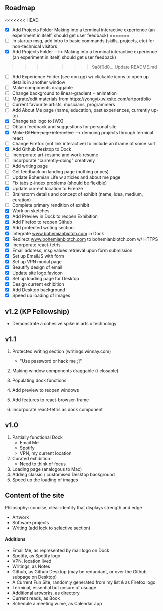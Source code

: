 ## Roadmap
<<<<<<< HEAD

- [x] ~~Add Projects Folder~~ Making into a terminal interactive experience (an experiment in itself, should get user feedback)
=======
- [ ] In startup msg, add intro to basic commands (skills, projects, etc) for non-technical visitors
- [x] Add Projects Folder -->> Making into a terminal interactive experience (an experiment in itself, should get user feedback)
>>>>>>> 9a8f0d0... Update README.md
- [ ] Add Experience Folder (see don.gg) w/ clickable icons to open up details in another window
- [ ] Make components draggable
- [ ] Change background to linear-gradient + animation
- [ ] Migrate/edit materials from https://yongyix.wixsite.com/artportfolio
- [ ] Current favourite artists, musicians, programmers
- [ ] Add About Me page (name, education, past experiences, currently up-to)
- [x] Change tab logo to [WX]
- [ ] Obtain feedback and suggestions for personal site
- [x] ~~Make GitHub page interactive~~ --> demoing projects through terminal react
- [ ] Change Firefox (not link interactive) to include an iframe of some sort
- [x] Add Github Desktop to Dock
- [ ] Incorporate art-resume and work-resume
- [ ] Incorporate "currently-doing" creatively
- [ ] Add writing page
- [ ] Get feedback on landing page (nothing or yes)
- [ ] Update Bohemian Life w articles and about me page
- [ ] Fix tabs z-index problems (should be flexible)
- [x] Update current location to Firenze
- [ ] Brainstorm details and concept of exhibit (name, idea, medium, curation)
- [ ] Complete primary rendition of exhibit
- [x] Work on sketches
- [x] Add Preview in Dock to reopen Exhibition
- [x] Add Firefox to reopen Github
- [x] Add protected writing section
- [x] Integrate www.bohemianbiotch.com in Dock
- [x] Redirect www.bohemianbiotch.com to bohemianbiotch.com w/ HTTPS
- [x] Incorporate react-tetris
- [x] Email address, msg values retrieval upon form submission
- [x] Set up EmailJS with form
- [x] Set up VPN modal page
- [x] Beautify design of email
- [x] Update site logo.favicon
- [x] Set up loading page for Desktop
- [x] Design current exhibition
- [x] Add Desktop background
- [x] Speed up loading of images

## v1.2 (KP Fellowship)

- Demonstrate a cohesive spike in arts x technology

## v1.1

1. Protected writing section (writings.winnay.com)

   - "Use password or hack me ;]"

2. Making window components draggable (/ closable)
3. Populating dock functions
4. Add preview to reopen windows
5. Add features to react-browser-frame
6. Incorporate react-tetris as dock component

## v1.0

1. Partially functional Dock
   - Email Me
   - Spotify
   - VPN, my current location
2. Curated exhibition
   - Need to think of focus
3. Loading page (analogous to Mac)
4. Adding classic / customised Desktop background
5. Speed up the loading of images

## Content of the site

Philosophy: concise, clear identity that displays strength and edge

- Artwork
- Software projects
- Writing (add lock to selective section)

#### Additions

- Email Me, as represented by mail logo on Dock
- Spotify, as Spotify logo
- VPN, location lived
- Writings, as Notes
- Github, as Github Desktop (may be redundant, or over the Github subpage on Desktop)
- A Current Fun Site, randomly generated from my list & as Firefox logo
- Terminal, essential but unsure of usuage
- Additional artworks, as directory
- Current reads, as Book
- Schedule a meeting w me, as Calendar app
